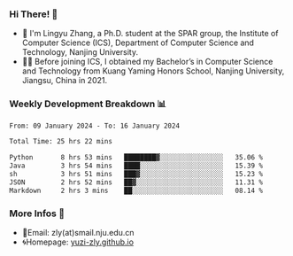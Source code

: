 ### Hi There! 👋 
- 🐳 I'm Lingyu Zhang, a Ph.D. student at the SPAR group, the Institute of Computer Science (ICS), Department of Computer Science and Technology, Nanjing University.
- 🧑‍🎓 Before joining ICS, I obtained my Bachelor’s in Computer Science and Technology from Kuang Yaming Honors School, Nanjing University, Jiangsu, China in 2021.

### Weekly Development Breakdown :bar_chart:

<!--START_SECTION:waka-->

```txt
From: 09 January 2024 - To: 16 January 2024

Total Time: 25 hrs 22 mins

Python       8 hrs 53 mins   ████████▓░░░░░░░░░░░░░░░░   35.06 %
Java         3 hrs 54 mins   ████░░░░░░░░░░░░░░░░░░░░░   15.39 %
sh           3 hrs 51 mins   ███▓░░░░░░░░░░░░░░░░░░░░░   15.23 %
JSON         2 hrs 52 mins   ██▓░░░░░░░░░░░░░░░░░░░░░░   11.31 %
Markdown     2 hrs 3 mins    ██░░░░░░░░░░░░░░░░░░░░░░░   08.14 %
```

<!--END_SECTION:waka-->

<!--
### Github Contributions :octocat:

![](https://raw.githubusercontent.com/yuzi-zly/yuzi-zly/output/github-contribution-grid-snake.svg)              
-->

### More Infos 📖

- 📧Email: zly(at)smail.nju.edu.cn
- 🌀Homepage: [yuzi-zly.github.io](https://yuzi-zly.github.io/)
